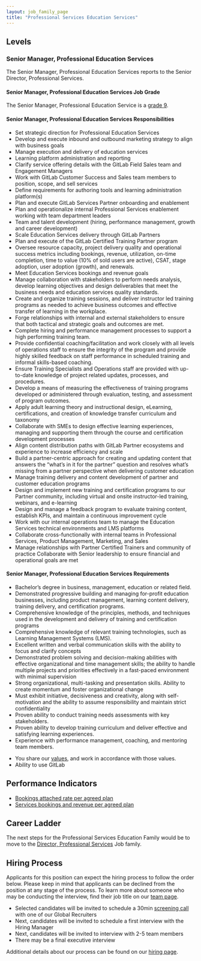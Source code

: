 ```yaml
---
layout: job_family_page
title: "Professional Services Education Services"
--- 
```


## Levels

### Senior Manager, Professional Education Services

The Senior Manager, Professional Education Services reports to the Senior Director, Professional Services.

#### Senior Manager, Professional Education Services Job Grade

The Senior Manager, Professional Education Service is a [grade 9](/handbook/total-rewards/compensation/compensation-calculator/#gitlab-job-grades).

#### Senior Manager, Professional Education Services Responsibilities

* Set strategic direction for Professional Education Services
* Develop and execute inbound and outbound marketing strategy to align with business goals
* Manage execution and delivery of education services 
* Learning platform administration and reporting
* Clarify service offering details with the GitLab Field Sales team and Engagement Managers 
* Work with GitLab Customer Success and Sales team members to position, scope, and sell services 
* Define requirements for authoring tools and learning administration platform(s) 
* Plan and execute GitLab Services Partner onboarding and enablement
* Plan and operationalize internal Professional Services enablement working with team department leaders
* Team and talent development (hiring, performance management, growth and career development)
* Scale Education Services delivery through GitLab Partners
* Plan and execute of the GitLab Certified Training Partner program
* Oversee resource capacity, project delivery quality and operational success metrics including bookings, revenue, utilization, on-time completion, time to value (10% of sold users are active), CSAT, stage adoption, user adoption (growth), and renewals.
* Meet Education Services bookings and revenue goals
* Manage collaboration with stakeholders to perform needs analysis, develop learning objectives and design deliverables that meet the business needs and education services quality standards.
* Create and organize training sessions, and deliver instructor led training programs as needed to achieve business outcomes and effective transfer of learning in the workplace.
* Forge relationships with internal and external stakeholders to ensure that both tactical and strategic goals and outcomes are met.
* Complete hiring and performance management processes to support a high performing training team.
* Provide confidential coaching/facilitation and work closely with all levels of operations staff to ensure the integrity of the program and provide highly skilled feedback on staff performance in scheduled training and informal skills-based coaching.
* Ensure Training Specialists and Operations staff are provided with up-to-date knowledge of project related updates, processes, and procedures.
* Develop a means of measuring the effectiveness of training programs developed or administered through evaluation, testing, and assessment of program outcomes.
* Apply adult learning theory and instructional design, eLearning, certifications, and creation of knowledge transfer curriculum and taxonomy
* Collaborate with SMEs to design effective learning experiences, managing and supporting them through the course and certification development processes
* Align content distribution paths with GitLab Partner ecosystems and experience to increase efficiency and scale
* Build a partner-centric approach for creating and updating content that answers the “what’s in it for the partner” question and resolves what’s missing from a partner perspective when delivering customer education
* Manage training delivery and content development of partner and customer education programs
* Design and implement new training and certification programs to our Partner community, including virtual and onsite instructor-led training, webinars, and e-learning
* Design and manage a feedback program to evaluate training content, establish KPIs, and maintain a continuous improvement cycle
* Work with our internal operations team to manage the Education Services technical environments and LMS platforms
* Collaborate cross-functionally with internal teams in Professional Services, Product Management, Marketing, and Sales
* Manage relationships with Partner Certified Trainers and community of practice
Collaborate with Senior leadership to ensure financial and operational goals are met

#### Senior Manager, Professional Education Services Requirements

* Bachelor’s degree in business, management, education or related field.
* Demonstrated progressive building and managing for-profit education businesses, including product management, learning content delivery, training delivery, and certification programs.
* Comprehensive knowledge of the principles, methods, and techniques used in the development and delivery of training and certification programs
* Comprehensive knowledge of relevant training technologies, such as Learning Management Systems (LMS).
* Excellent written and verbal communication skills with the ability to focus and clarify concepts
* Demonstrated problem solving and decision-making abilities with effective organizational and time management skills; the ability to handle multiple projects and priorities effectively in a fast-paced environment with minimal supervision
* Strong organizational, multi-tasking and presentation skills. Ability to create momentum and foster organizational change
* Must exhibit initiative, decisiveness and creativity, along with self-motivation and the ability to assume responsibility and maintain strict confidentiality
* Proven ability to conduct training needs assessments with key stakeholders.
* Proven ability to develop training curriculum and deliver effective and satisfying learning experiences.
* Experience with performance management, coaching, and mentoring team members. 
- You share our [values](/handbook/values/), and work in accordance with those values.
- Ability to use GitLab

## Performance Indicators

* [Bookings attached rate per agreed plan](/handbook/sales/#pcv)
* [Services bookings and revenue per agreed plan](/handbook/sales/#pcv)

## Career Ladder

The next steps for the Professional Services Education Family would be to move to the [Director, Professional Services](/job-families/sales/director-of-professional-services/) Job family.

## Hiring Process

Applicants for this position can expect the hiring process to follow the order below. Please keep in mind that applicants can be declined from the position at any stage of the process. To learn more about someone who may be conducting the interview, find their job title on our [team page](/company/team).

- Selected candidates will be invited to schedule a 30min [screening call](/handbook/hiring/interviewing/#screening-call) with one of our Global Recruiters
- Next, candidates will be invited to schedule a first interview with the Hiring Manager
- Next, candidates will be invited to interview with 2-5 team members
- There may be a final executive interview 

Additional details about our process can be found on our [hiring page](/handbook/hiring).
